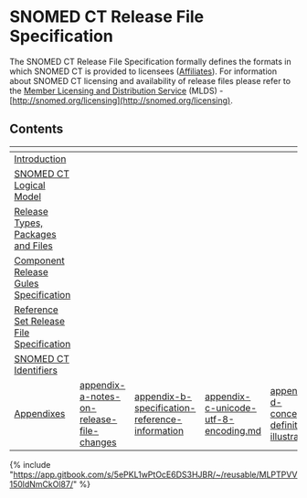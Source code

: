 # SNOMED CT Release File Specification

The SNOMED CT Release File Specification formally defines the formats in which SNOMED CT is provided to licensees ([Affiliates](https://confluence.ihtsdotools.org/display/DOCGLOSS/Affiliate)). For information about SNOMED CT licensing and availability of release files please refer to the [Member Licensing and Distribution Service](http://snomed.org/licensing) (MLDS) -  [http://snomed.org/licensing](http://snomed.org/licensing).

## Contents

<table data-view="cards"><thead><tr><th></th><th data-type="content-ref"></th><th data-type="content-ref"></th><th data-type="content-ref"></th><th data-type="content-ref"></th><th data-type="content-ref"></th></tr></thead><tbody><tr><td><a href="1 introduction/">Introduction</a></td><td></td><td></td><td></td><td></td><td></td></tr><tr><td><a href="2 snomed-ct-logical-model/2.3 concept-definitions/2.3.3-additional-logic-features.md">SNOMED CT Logical Model</a></td><td></td><td></td><td></td><td></td><td></td></tr><tr><td><a href="3-release-types-packages-and-files/">Release Types, Packages and Files</a></td><td></td><td></td><td></td><td></td><td></td></tr><tr><td><a href="4 component-release-files-specification/">Component Release Gules Specification</a></td><td></td><td></td><td></td><td></td><td></td></tr><tr><td><a href="5 reference-set-release-files-specification/">Reference Set Release File Specification</a></td><td></td><td></td><td></td><td></td><td></td></tr><tr><td><a href="6 snomed-ct-identifiers/">SNOMED CT Identifiers</a></td><td></td><td></td><td></td><td></td><td></td></tr><tr><td><a href="appendixes/">Appendixes</a></td><td><a href="appendixes/appendix-a-notes-on-release-file-changes/">appendix-a-notes-on-release-file-changes</a></td><td><a href="appendixes/appendix-b-specification-reference-information/">appendix-b-specification-reference-information</a></td><td><a href="appendix-c-unicode-utf-8-encoding.md">appendix-c-unicode-utf-8-encoding.md</a></td><td><a href="appendixes/appendix-d-concept-definition-illustrations/">appendix-d-concept-definition-illustrations</a></td><td><a href="appendix-e-concept-enumerations.md">appendix-e-concept-enumerations.md</a></td></tr></tbody></table>

{% include "https://app.gitbook.com/s/5ePKL1wPtOcE6DS3HJBR/~/reusable/MLPTPVV150ldNmCkOl87/" %}
